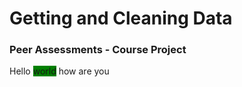 # Getting and Cleaning Data
### Peer Assessments - Course Project

Hello   <span style="background-color:green">world</span>   how are you
